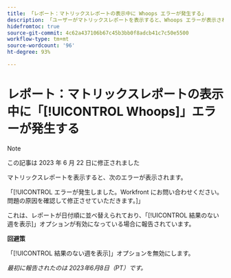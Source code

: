 ```yaml
---
title: 「レポート：マトリックスレポートの表示中に Whoops エラーが発生する」
description: 「ユーザーがマトリックスレポートを表示すると、Whoops エラーが表示されます。」
hidefromtoc: true
source-git-commit: 4c62a437106b67c45b3bb0f8adcb41c7c50e5500
workflow-type: tm+mt
source-wordcount: '96'
ht-degree: 93%

---
```



# レポート：マトリックスレポートの表示中に「[!UICONTROL Whoops]」エラーが発生する

>[!NOTE]
>
> この記事は 2023 年 6 月 22 日に修正されました

マトリックスレポートを表示すると、次のエラーが表示されます。

「[!UICONTROL エラーが発生しました。Workfront にお問い合わせください。問題の原因を確認して修正させていただきます。]」

これは、レポートが日付順に並べ替えられており、「[!UICONTROL 結果のない週を表示]」オプションが有効になっている場合に報告されています。

**回避策**

「[!UICONTROL 結果のない週を表示]」オプションを無効にします。

_最初に報告されたのは 2023年6月8日（PT）です。_

